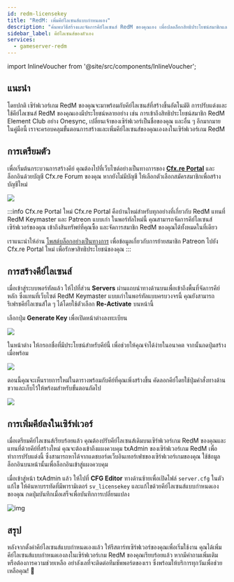 ```yaml
---
id: redm-licensekey
title: "RedM: เพิ่มคีย์ไลเซนส์แบบกำหนดเอง"
description: "ค้นพบวิธีสร้างและจัดการคีย์ไลเซนส์ RedM ของคุณเอง เพื่อปลดล็อกสิทธิประโยชน์สมาชิกและปรับแต่งเซิร์ฟเวอร์ของคุณ → เรียนรู้เพิ่มเติมตอนนี้"
sidebar_label: คีย์ไลเซนส์ของตัวเอง
services:
  - gameserver-redm
---
```


import InlineVoucher from '@site/src/components/InlineVoucher';

## แนะนำ

โดยปกติ เซิร์ฟเวอร์เกม RedM ของคุณจะมาพร้อมกับคีย์ไลเซนส์ที่สร้างขึ้นอัตโนมัติ การปรับแต่งและใช้คีย์ไลเซนส์ RedM ของคุณเองมีประโยชน์หลายอย่าง เช่น การเข้าถึงสิทธิประโยชน์สมาชิก RedM Element Club อย่าง Onesync, เปลี่ยนเจ้าของเซิร์ฟเวอร์เป็นชื่อของคุณ และอื่น ๆ อีกมากมาย ในคู่มือนี้ เราจะครอบคลุมขั้นตอนการสร้างและเพิ่มคีย์ไลเซนส์ของคุณเองลงในเซิร์ฟเวอร์เกม RedM

<InlineVoucher />

## การเตรียมตัว

เพื่อเริ่มต้นกระบวนการสร้างคีย์ คุณต้องไปที่เว็บไซต์อย่างเป็นทางการของ **[Cfx.re Portal](https://portal.cfx.re/)** และล็อกอินด้วยบัญชี Cfx.re Forum ของคุณ หากยังไม่มีบัญชี ให้เลือกตัวเลือกสมัครสมาชิกเพื่อสร้างบัญชีใหม่

![](https://screensaver01.zap-hosting.com/index.php/s/j5onRjCSN42dbie/preview)

:::info Cfx.re Portal ใหม่
Cfx.re Portal คือบ้านใหม่สำหรับทุกอย่างที่เกี่ยวกับ RedM แทนที่ RedM Keymaster และ Patreon แบบเก่า ในพอร์ทัลใหม่นี้ คุณสามารถจัดการคีย์ไลเซนส์เซิร์ฟเวอร์ของคุณ เข้าถึงสินทรัพย์ที่คุณซื้อ และจัดการสมาชิก RedM ของคุณได้ทั้งหมดในที่เดียว

เราแนะนำให้อ่าน [โพสต์บล็อกอย่างเป็นทางการ](https://forum.cfx.re/t/introducing-the-cfx-re-portal/5287316/) เพื่อข้อมูลเกี่ยวกับการย้ายสมาชิก Patreon ไปยัง Cfx.re Portal ใหม่ เพื่อรักษาสิทธิประโยชน์ของคุณ
:::

## การสร้างคีย์ไลเซนส์

เมื่อเข้าสู่ระบบพอร์ทัลแล้ว ให้ไปที่ส่วน **Servers** ผ่านแถบนำทางด้านบนเพื่อเข้าถึงพื้นที่จัดการคีย์หลัก ซึ่งแทนที่เว็บไซต์ RedM Keymaster แบบเก่าในพอร์ทัลแบบครบวงจรนี้ คุณยังสามารถรีเฟรชคีย์ไลเซนส์ใด ๆ ได้โดยใช้ตัวเลือก **Re-Activate** บนหน้านี้

เลือกปุ่ม **Generate Key** เพื่อเปิดหน้าต่างลงทะเบียน

![](https://screensaver01.zap-hosting.com/index.php/s/JQ6dkNHZcBD4e4B/preview)

ในหน้าต่าง ให้กรอกชื่อที่มีประโยชน์สำหรับคีย์นี้ เพื่อช่วยให้คุณจำได้ง่ายในอนาคต จากนั้นกดปุ่มสร้างเมื่อพร้อม

![](https://screensaver01.zap-hosting.com/index.php/s/3cYyRo7pgzQraz2/preview)

ตอนนี้คุณจะเห็นรายการใหม่ในตารางพร้อมกับคีย์ที่คุณเพิ่งสร้างขึ้น คัดลอกคีย์โดยใช้ปุ่มคำสั่งทางด้านขวาและเก็บไว้ให้พร้อมสำหรับขั้นตอนถัดไป

![](https://screensaver01.zap-hosting.com/index.php/s/3Hd8tQqJA4xPKWk/preview)

## การเพิ่มคีย์ลงในเซิร์ฟเวอร์

เมื่อเตรียมคีย์ไลเซนส์เรียบร้อยแล้ว คุณต้องปรับคีย์ไลเซนส์เดิมบนเซิร์ฟเวอร์เกม RedM ของคุณและแทนที่ด้วยคีย์ที่สร้างใหม่ คุณจะต้องเข้าถึงแผงควบคุม txAdmin ของเซิร์ฟเวอร์เกม RedM เพื่อทำการปรับแต่งนี้ ซึ่งสามารถหาได้จากแดชบอร์ดเว็บอินเทอร์เฟซของเซิร์ฟเวอร์เกมของคุณ ใช้ข้อมูลล็อกอินบนหน้านั้นเพื่อล็อกอินเข้าสู่แผงควบคุม

เมื่อเข้าสู่หน้า txAdmin แล้ว ให้ไปที่ **CFG Editor** ทางด้านซ้ายเพื่อเปิดไฟล์ `server.cfg` ในตัวแก้ไข ให้ค้นหาบรรทัดที่มีพารามิเตอร์ `sv_licensekey` และแก้ไขด้วยคีย์ไลเซนส์แบบกำหนดเองของคุณ กดปุ่มบันทึกเมื่อเสร็จเพื่อบันทึกการเปลี่ยนแปลง

![img](https://screensaver01.zap-hosting.com/index.php/s/KKQ8aRBKo9246yR/preview)

## สรุป

หลังจากตั้งค่าคีย์ไลเซนส์แบบกำหนดเองแล้ว ให้รีสตาร์ทเซิร์ฟเวอร์ของคุณเพื่อเริ่มใช้งาน คุณได้เพิ่มคีย์ไลเซนส์แบบกำหนดเองลงในเซิร์ฟเวอร์เกม RedM ของคุณเรียบร้อยแล้ว หากมีคำถามเพิ่มเติมหรือต้องการความช่วยเหลือ อย่าลังเลที่จะติดต่อทีมซัพพอร์ตของเรา ซึ่งพร้อมให้บริการทุกวันเพื่อช่วยเหลือคุณ! 🙂

<InlineVoucher />